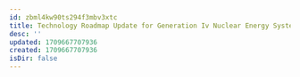 ```yaml
---
id: zbml4kw90ts294f3mbv3xtc
title: Technology Roadmap Update for Generation Iv Nuclear Energy Systems
desc: ''
updated: 1709667707936
created: 1709667707936
isDir: false
---
```



